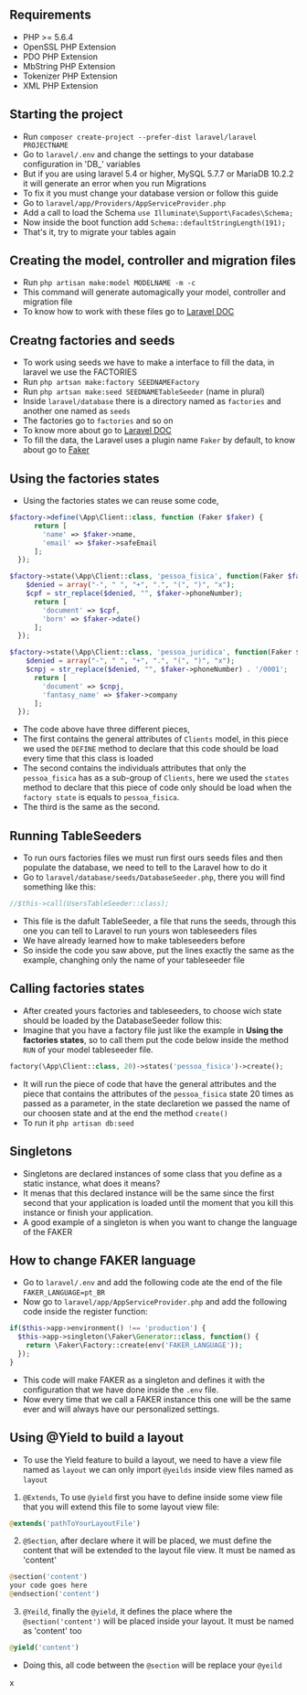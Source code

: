 ## Requirements

- PHP >= 5.6.4
- OpenSSL PHP Extension
- PDO PHP Extension
- MbString PHP Extension
- Tokenizer PHP Extension
- XML PHP Extension

## Starting the project

- Run ``composer create-project --prefer-dist laravel/laravel PROJECTNAME``
- Go to ``laravel/.env`` and change the settings to your database configuration in 'DB_' variables
- But if you are using laravel 5.4 or higher, MySQL 5.7.7 or MariaDB 10.2.2 it will generate an error when you run Migrations
- To fix it you must change your database version or follow this guide
- Go to ``laravel/app/Providers/AppServiceProvider.php``
- Add a call to load the Schema ``use Illuminate\Support\Facades\Schema;``
- Now inside the boot function add ``Schema::defaultStringLength(191);``
- That's it, try to migrate your tables again

## Creating the model, controller and migration files

- Run ``php artisan make:model MODELNAME -m -c``
- This command will generate automagically your model, controller and migration file
- To know how to work with these files go to [Laravel DOC](https://laravel.com/docs/5.5)

## Creatng factories and seeds

- To work using seeds we have to make a interface to fill the data, in laravel we use the FACTORIES
- Run ``php artsan make:factory SEEDNAMEFactory``
- Run ``php artsan make:seed SEEDNAMETableSeeder`` (name in plural)
- Inside ``laravel/database`` there is a directory named as ``factories`` and another one named as ``seeds``
- The factories go to ``factories`` and so on
- To know more about go to [Laravel DOC](https://laravel.com/docs/5.5)
- To fill the data, the Laravel uses a plugin name ``Faker`` by default, to know about go to [Faker](https://github.com/fzaninotto/Faker)

## Using the factories states

- Using the factories states we can reuse some code,

```php
$factory->define(\App\Client::class, function (Faker $faker) {
      return [
        'name' => $faker->name,
        'email' => $faker->safeEmail
      ];
  });

$factory->state(\App\Client::class, 'pessoa_fisica', function(Faker $faker) {
    $denied = array("-", " ", "+", ".", "(", ")", "x");
    $cpf = str_replace($denied, "", $faker->phoneNumber);
      return [
        'document' => $cpf,
        'born' => $faker->date()
      ];
  });

$factory->state(\App\Client::class, 'pessoa_juridica', function(Faker $faker) {
    $denied = array("-", " ", "+", ".", "(", ")", "x");
    $cnpj = str_replace($denied, "", $faker->phoneNumber) . '/0001';
      return [
        'document' => $cnpj,
        'fantasy_name' => $faker->company
      ];
  });
```

- The code above have three different pieces,
- The first contains the general attributes of ``Clients`` model, in this piece we used the ``DEFINE`` method to declare that this code should be load every time that this class is loaded
- The second contains the individuals attributes that only the ``pessoa_fisica`` has as a sub-group of ``Clients``, here we used the ``states`` method to declare that this piece of code only should be load when the ``factory state`` is equals to ``pessoa_fisica``.
- The third is the same as the second.

## Running TableSeeders

- To run ours factories files we must run first ours seeds files and then populate the database, we need to tell to the Laravel how to do it
- Go to ``laravel/database/seeds/DatabaseSeeder.php``, there you will find something like this:
```php
//$this->call(UsersTableSeeder::class);
```

- This file is the dafult TableSeeder, a file that runs the seeds, through this one you can tell to Laravel to run yours won tableseeders files
- We have already learned how to make tableseeders before
- So inside the code you saw above, put the lines exactly the same as the example, changhing only the name of your tableseeder file

## Calling factories states

- After created yours factories and tableseeders, to choose wich state should be loaded by the DatabaseSeeder follow this:
- Imagine that you have a factory file just like the example in **Using the factories states**, so to call them put the code below inside the method ``RUN`` of your model tableseeder file.
```php
factory(\App\Client::class, 20)->states('pessoa_fisica')->create();
```

- It will run the piece of code that have the general attributes and the piece that contains the attributes of the ``pessoa_fisica`` state 20 times as passed as a parameter, in the state declaretion we passed the name of our choosen state and at the end the method ``create()``
- To run it ``php artisan db:seed``

## Singletons

- Singletons are declared instances of some class that you define as a static instance, what does it means?
- It menas that this declared instance will be the same since the first second that your application is loaded until the moment that you kill this instance or finish your application.
- A good example of a singleton is when you want to change the language of the FAKER

## How to change FAKER language

- Go to ``laravel/.env`` and add the following code ate the end of the file
``FAKER_LANGUAGE=pt_BR``
- Now go to ``laravel/app/AppServiceProvider.php`` and add the following code inside the register function:
```php
if($this->app->environment() !== 'production') {
  $this->app->singleton(\Faker\Generator::class, function() {
    return \Faker\Factory::create(env('FAKER_LANGUAGE'));
  });
}
```

- This code will make FAKER as a singleton and defines it with the configuration that we have done inside the ``.env`` file.
- Now every time that we call a FAKER instance this one will be the same ever and will always have our personalized settings.

## Using **@Yield** to build a layout

- To use the Yield feature to build a layout, we need to have a view file named as ``layout`` we can only import ``@yeilds`` inside view files named as ``layout``
1. ``@Extends``, To use ``@yield`` first you have to define inside some view file that you will extend this file to some layout view file:
```php
@extends('pathToYourLayoutFile')
```
2. ``@Section``, after declare where it will be placed, we must define the content that will be extended to the layout file view. It must be named as 'content'
```php
@section('content')
your code goes here
@endsection('content')
```
3. ``@Yeild``, finally the ``@yield``, it defines the place where the ``@section('content')`` will be placed inside your layout. It must be named as 'content' too
```php
@yield('content')
```   

- Doing this, all code between the ``@section`` will be replace your ``@yeild``










x
